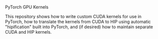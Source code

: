 PyTorch GPU Kernels

This repository shows how to write custom CUDA kernels for use in PyTorch, how to translate the kernels from CUDA to HIP using automatic "hipification" built into PyTorch, and (if desired) how to maintain separate CUDA and HIP kernels.
